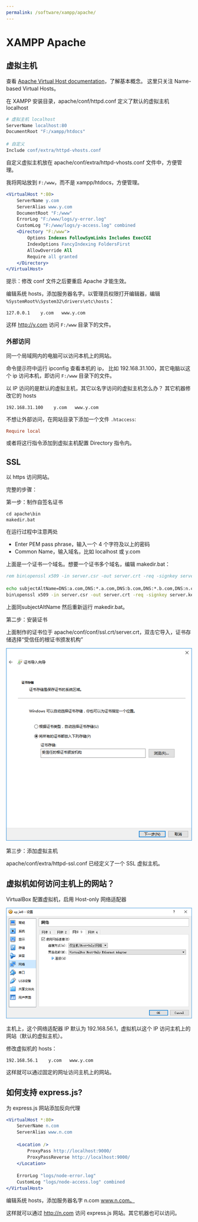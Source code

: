 ```yaml
---
permalink: /software/xampp/apache/
---
```


# XAMPP Apache

## 虚拟主机

查看 [Apache Virtual Host documentation](http://httpd.apache.org/docs/2.4/vhosts/)，了解基本概念。
这里只关注 Name-based Virtual Hosts。

在 XAMPP 安装目录，apache/conf/httpd.conf 定义了默认的虚拟主机 localhost

```apache
# 虚拟主机 localhost
ServerName localhost:80
DocumentRoot "F:/xampp/htdocs"

# 自定义
Include conf/extra/httpd-vhosts.conf
```

自定义虚拟主机放在 apache/conf/extra/httpd-vhosts.conf 文件中，方便管理。

我将网站放到 `F:/www`，而不是 xampp/htdocs，方便管理。

```apache
<VirtualHost *:80>
    ServerName y.com
    ServerAlias www.y.com
    DocumentRoot "F:/www"
    ErrorLog "F:/www/logs/y-error.log"
    CustomLog "F:/www/logs/y-access.log" combined
    <Directory "F:/www">
        Options Indexes FollowSymLinks Includes ExecCGI
        IndexOptions FancyIndexing FoldersFirst
        AllowOverride All
        Require all granted
    </Directory>
</VirtualHost>
```

提示：修改 conf 文件之后要重启 Apache 才能生效。

编辑系统 hosts，添加服务器名字。以管理员权限打开编辑器，编辑 `%SystemRoot%\System32\drivers\etc\hosts`：

```
127.0.0.1    y.com   www.y.com
```

这样 <http://y.com> 访问 `F:/www` 目录下的文件。

### 外部访问

同一个局域网内的电脑可以访问本机上的网站。

命令提示符中运行 ipconfig 查看本机的 ip，
比如 192.168.31.100，其它电脑以这个 ip 访问本机，即访问 `F:/www` 目录下的文件。

以 IP 访问的是默认的虚拟主机，其它以名字访问的虚拟主机怎么办？
其它机器修改它的 hosts

```
192.168.31.100    y.com   www.y.com
```

不想让外部访问，在网站目录下添加一个文件 `.htaccess`:

```conf
Require local
```

或者将这行指令添加到虚拟主机配置 Directory 指令内。

## SSL

以 https 访问网站。

完整的步骤：

第一步：制作自签名证书

```
cd apache\bin
makedir.bat
```

在运行过程中注意两处

- Enter PEM pass phrase，输入一个 4 个字符及以上的密码
- Common Name，输入域名，比如 localhost 或 y.com

上面是一个证书一个域名。想要一个证书多个域名，编辑 makedir.bat：

```bat
rem bin\openssl x509 -in server.csr -out server.crt -req -signkey server.key -days 365

echo subjectAltName=DNS:a.com,DNS:*.a.com,DNS:b.com,DNS:*.b.com,DNS:n.com,DNS:*.n.com > cert_extensions
bin\openssl x509 -in server.csr -out server.crt -req -signkey server.key -days 365 -extfile cert_extensions
```

上面同subjectAltName
然后重新运行 makedir.bat。

第二步：安装证书

上面制作的证书位于 apache/conf/conf/ssl.crt/server.crt，双击它导入，证书存储选择“受信任的根证书颁发机构”

![](/uploads/xampp/import-cert.png)

第三步：添加虚拟主机

apache/conf/extra/httpd-ssl.conf 已经定义了一个 SSL 虚拟主机。


## 虚拟机如何访问主机上的网站？

VirtualBox 配置虚拟机，启用 Host-only 网络适配器

![](/uploads/xampp/host-only.png)

主机上，这个网络适配器 IP 默认为 192.168.56.1，虚拟机以这个 IP 访问主机上的网站（默认的虚拟主机）。

修改虚拟机的 hosts：

```
192.168.56.1    y.com   www.y.com
```

这样就可以通过固定的网址访问主机上的网站。


## 如何支持 express.js?

为 express.js 网站添加反向代理

```apache
<VirtualHost *:80>
    ServerName n.com
    ServerAlias www.n.com

    <Location />
        ProxyPass http://localhost:9000/
        ProxyPassReverse http://localhost:9000/
    </Location>

    ErrorLog "logs/node-error.log"
    CustomLog "logs/node-access.log" combined
</VirtualHost>
```

编辑系统 hosts，添加服务器名字 n.com www.n.com。

这样就可以通过 <http://n.com> 访问 express.js 网站。其它机器也可以访问。

